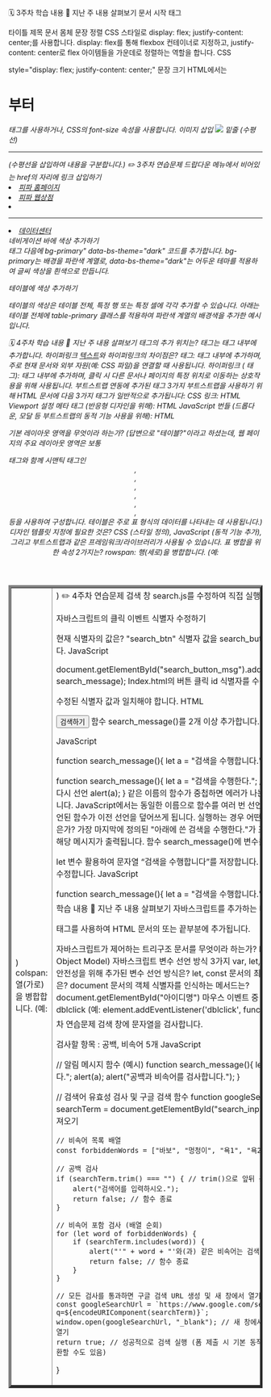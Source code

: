 🗓️ 3주차 학습 내용
📝 지난 주 내용 살펴보기
문서 시작 태그
<html>
타이틀 제목
<title> </title>
문서 몸체
<body>
문장 정렬
CSS 스타일로 display: flex; justify-content: center;를 사용합니다.
display: flex를 통해 flexbox 컨테이너로 지정하고, justify-content: center로 flex 아이템들을 가운데로 정렬하는 역할을 합니다.
CSS

style="display: flex; justify-content: center;"
문장 크기
HTML에서는 <h1>부터 <h6> 태그를 사용하거나, CSS의 font-size 속성을 사용합니다.
이미지 삽입
<img src="이미지 파일 경로">
밑줄 (수평선)
<hr> (수평선을 삽입하여 내용을 구분합니다.)
✏️ 3주차 연습문제
드랍다운 메뉴에서 비어있는 href의 자리에 링크 삽입하기
<li><a class="dropdown-item" href="https://events.fconline.nexon.com/250424/Both">피파 홈페이지</a></li>
<li><a class="dropdown-item" href="https://shop.fconline.nexon.com/">피파 웹상점</a></li>
<li><hr class="dropdown-divider"></li>
<li><a class="dropdown-item" href="https://fconline.nexon.com/datacenter/dailysquad">데이터센터</a></li>
네비게이션 바에 색상 추가하기

<nav class="navbar navbar-expand-lg"> 태그 다음에 bg-primary" data-bs-theme="dark" 코드를 추가합니다.
bg-primary는 배경을 파란색 계열로, data-bs-theme="dark"는 어두운 테마를 적용하여 글씨 색상을 흰색으로 만듭니다.
<nav class="navbar navbar-expand-lg bg-primary" data-bs-theme="dark">

테이블에 색상 추가하기

테이블의 색상은 테이블 전체, 특정 행 또는 특정 셀에 각각 추가할 수 있습니다. 아래는 테이블 전체에 table-primary 클래스를 적용하여 파란색 계열의 배경색을 추가한 예시입니다.


<table class="table caption-top table-primary" border="5">
🗓️ 4주차 학습 내용
📝 지난 주 내용 살펴보기
<meta> 태그의 추가 위치는?
<meta> 태그는 <head> 태그 내부에 추가합니다.
하이퍼링크
<a href="파일 경로">텍스트</a>
<link>와 하이퍼링크의 차이점은?
<link> 태그: <head> 태그 내부에 추가하며, 주로 현재 문서와 외부 자원(예: CSS 파일)을 연결할 때 사용됩니다.
하이퍼링크 (<a> 태그): <body> 태그 내부에 추가하며, 클릭 시 다른 문서나 페이지의 특정 위치로 이동하는 상호작용을 위해 사용됩니다.
부트스트랩 연동에 추가된 태그 3가지
부트스트랩을 사용하기 위해 HTML 문서에 다음 3가지 태그가 일반적으로 추가됩니다:
CSS 링크:
HTML

<link href="https://cdn.jsdelivr.net/npm/bootstrap@5.3.3/dist/css/bootstrap.min.css" rel="stylesheet" integrity="sha384-QWTKZyjpPEjISv5WaRU9OFeRpok6YctnYmDr5pNlyT2bRjXh0JMhjY6hW+ALEwIH" crossorigin="anonymous">
Viewport 설정 메타 태그 (반응형 디자인을 위해):
HTML

<meta name="viewport" content="width=device-width, initial-scale=1">
JavaScript 번들 (드롭다운, 모달 등 부트스트랩의 동적 기능 사용을 위해):
HTML

<script src="https://cdn.jsdelivr.net/npm/bootstrap@5.3.3/dist/js/bootstrap.bundle.min.js" integrity="sha384-YvpcrYf0tY3lHB60NNkmXc5s9fDVZLESaAA55NDzOxhy9GkcIdslK1eN7N6jIeHz" crossorigin="anonymous"></script>
기본 레이아웃 영역을 무엇이라 하는가?
(답변으로 "테이블?"이라고 하셨는데, 웹 페이지의 주요 레이아웃 영역은 보통 <div> 태그와 함께 시맨틱 태그인 <header>, <nav>, <main>, <section>, <article>, <aside>, <footer> 등을 사용하여 구성합니다. 테이블은 주로 표 형식의 데이터를 나타내는 데 사용됩니다.)
디자인 템플릿 지정에 필요한 것은?
CSS (스타일 정의), JavaScript (동적 기능 추가), 그리고 부트스트랩과 같은 프레임워크/라이브러리가 사용될 수 있습니다.
표 병합을 위한 속성 2가지는?
rowspan: 행(세로)을 병합합니다. (예: <td rowspan="2">)
colspan: 열(가로)을 병합합니다. (예: <td colspan="2">)
✏️ 4주차 연습문제
검색 창 search.js를 수정하여 직접 실행해봅니다.

자바스크립트의 클릭 이벤트 식별자 수정하기

현재 식별자의 값은?
"search_btn"
식별자 값을 search_button_msg로 수정합니다.
JavaScript

document.getElementById("search_button_msg").addEventListener('click', search_message);
Index.html의 버튼 클릭 id 식별자를 수정합니다.

수정된 식별자 값과 일치해야 합니다.
HTML

<button class="btn btn-outline-success" id="search_button_msg" type="submit">검색하기</button>
함수 search_message()를 2개 이상 추가합니다.

JavaScript

function search_message(){
    let a = "검색을 수행합니다.";
    alert(a);
}

function search_message(){
    let a = "검색을 수행한다."; // 동일 이름으로 함수를 다시 선언
    alert(a);
}
같은 이름의 함수가 중첩하면 에러가 나는가?
에러는 나지 않습니다. JavaScript에서는 동일한 이름으로 함수를 여러 번 선언하면, 가장 마지막에 선언된 함수가 이전 선언을 덮어쓰게 됩니다.
실행하는 경우 어떤 함수가 우선 순위가 높은가?
가장 마지막에 정의된 "아래에 쓴 검색을 수행한다."가 포함된 함수가 실행되어 해당 메시지가 출력됩니다.
함수 search_message()에 변수를 추가합니다.

let 변수 활용하여 문자열 “검색을 수행합니다”를 저장합니다.
변수를 출력하는 형태로 수정합니다.
JavaScript

function search_message(){
    let a = "검색을 수행합니다.";
    alert(a);
}
🗓️ 5주차 학습 내용
📝 지난 주 내용 살펴보기
자바스크립트를 추가하는 태그는?
<script> 태그
파일로 작성된 자바스크립트는 어디에 추가되는가?
<script src="파일경로.js"></script> 태그를 사용하여 HTML 문서의 <head> 또는 <body> 끝부분에 추가됩니다.
자바스크립트가 제어하는 트리구조 문서를 무엇이라 하는가?
DOM (Document Object Model)
자바스크립트 변수 선언 방식 3가지
var, let, const
ES6 표준 이후 안전성을 위해 추가된 변수 선언 방식은?
let, const
문서의 최상위 문서 객체의 이름은?
document
문서의 객체 식별자를 인식하는 메서드는?
document.getElementById("아이디명")
마우스 이벤트 중 더블 클릭의 이름은?
dblclick (예: element.addEventListener('dblclick', function() { ... });)
✏️ 5주차 연습문제
검색 창에 문자열을 검사합니다.

검사할 항목 : 공백, 비속어 5개
JavaScript

// 알림 메시지 함수 (예시)
function search_message(){
    let a = "검색을 수행합니다.";
    alert(a);
    alert("공백과 비속어를 검사합니다.");
}

// 검색어 유효성 검사 및 구글 검색 함수
function googleSearch() {
    const searchTerm = document.getElementById("search_input").value; // 검색어 가져오기

    // 비속어 목록 배열
    const forbiddenWords = ["바보", "멍청이", "욕1", "욕2", "욕3"]; 

    // 공백 검사
    if (searchTerm.trim() === "") { // trim()으로 앞뒤 공백 제거 후 검사
        alert("검색어를 입력하시오.");
        return false; // 함수 종료
    }

    // 비속어 포함 검사 (배열 순회)
    for (let word of forbiddenWords) {
        if (searchTerm.includes(word)) {
            alert("'" + word + "'와(과) 같은 비속어는 검색할 수 없습니다.");
            return false; // 함수 종료
        }
    }

    // 모든 검사를 통과하면 구글 검색 URL 생성 및 새 창에서 열기
    const googleSearchUrl = `https://www.google.com/search?q=${encodeURIComponent(searchTerm)}`;
    window.open(googleSearchUrl, "_blank"); // 새 창에서 구글 검색 결과 페이지 열기
    return true; // 성공적으로 검색 실행 (폼 제출 시 기본 동작 방지용으로 false를 반환할 수도 있음)
}